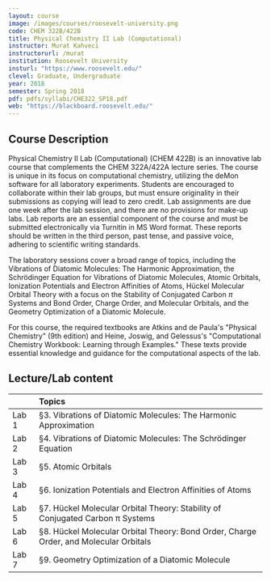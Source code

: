 ```yaml
---
layout: course
image: /images/courses/roosevelt-university.png
code: CHEM 322B/422B
title: Physical Chemistry II Lab (Computational)
instructor: Murat Kahveci
instructorurl: /murat
institution: Roosevelt University
insturl: "https://www.roosevelt.edu/"
clevel: Graduate, Undergraduate
year: 2018
semester: Spring 2018
pdf: pdfs/syllabi/CHE322_SP18.pdf
web: "https://blackboard.roosevelt.edu/"
---
```


## Course Description

Physical Chemistry II Lab (Computational) (CHEM 422B) is an innovative lab course that complements the CHEM 322A/422A lecture series. The course is unique in its focus on computational chemistry, utilizing the deMon software for all laboratory experiments. Students are encouraged to collaborate within their lab groups, but must ensure originality in their submissions as copying will lead to zero credit. Lab assignments are due one week after the lab session, and there are no provisions for make-up labs. Lab reports are an essential component of the course and must be submitted electronically via Turnitin in MS Word format. These reports should be written in the third person, past tense, and passive voice, adhering to scientific writing standards.

The laboratory sessions cover a broad range of topics, including the Vibrations of Diatomic Molecules: The Harmonic Approximation, the Schrödinger Equation for Vibrations of Diatomic Molecules, Atomic Orbitals, Ionization Potentials and Electron Affinities of Atoms, Hückel Molecular Orbital Theory with a focus on the Stability of Conjugated Carbon $\pi$ Systems and Bond Order, Charge Order, and Molecular Orbitals, and the Geometry Optimization of a Diatomic Molecule.

For this course, the required textbooks are Atkins and de Paula's "Physical Chemistry" (9th edition) and Heine, Joswig, and Gelessus's "Computational Chemistry Workbook: Learning through Examples." These texts provide essential knowledge and guidance for the computational aspects of the lab.


## Lecture/Lab content

|       | Topics |
|:-------|:-------|
| Lab 1  |  §3. Vibrations of Diatomic Molecules: The Harmonic Approximation |
| Lab 2  |  §4. Vibrations of Diatomic Molecules: The Schrödinger Equation  |
| Lab 3  |  §5. Atomic Orbitals |
| Lab 4  |  §6. Ionization Potentials and Electron Affinities of Atoms |
| Lab 5  |  §7. Hückel Molecular Orbital Theory: Stability of Conjugated Carbon π Systems|
| Lab 6  |  §8. Hückel Molecular Orbital Theory: Bond Order, Charge Order, and Molecular Orbitals |
| Lab 7  |  §9. Geometry Optimization of a Diatomic Molecule |

